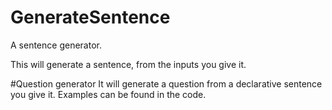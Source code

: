 # GenerateSentence
A sentence generator.

This will generate a sentence, from the inputs you give it.

#Question generator
It will generate a question from a declarative sentence you give it. Examples can be found in the code.
